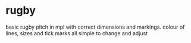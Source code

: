 # rugby

basic rugby pitch in mpl with correct dimensions and markings.
colour of lines, sizes and tick marks all simple to change and adjust

